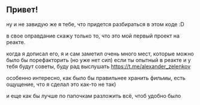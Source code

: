 ## Привет!

ну и не завидую же я тебе, что придется разбираться в этом коде :D

в свое оправдание скажу только то, что это мой первый проект на реакте.

когда я дописал его, я и сам заметил очень много мест, которые можно было бы порефакторить (но уже нет сил)
если ты опытный в реакте и у тебя будут советы, буду рад выслушать https://t.me/alexander_zelenkov

особенно интересно, как было бы правильнее хранить фильмы, есть ощущение, что я сделал это как-то не так)

и еще как бы лучше по папочкам разложить всё, чтоб удобно было
